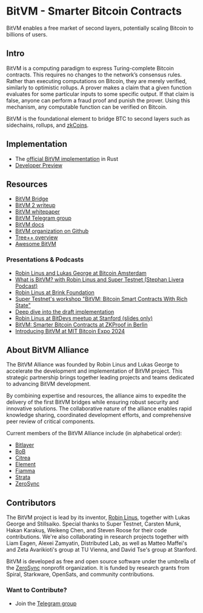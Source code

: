 # BitVM - Smarter Bitcoin Contracts

BitVM enables a free market of second layers, potentially scaling Bitcoin to billions of users.

## Intro
BitVM is a computing paradigm to express Turing-complete Bitcoin contracts. This requires no changes to the network’s consensus rules. Rather than executing computations on Bitcoin, they are merely verified, similarly to optimistic rollups. A prover makes a claim that a given function evaluates for some particular inputs to some specific output. If that claim is false, anyone can perform a fraud proof and punish the prover. Using this mechanism, any computable function can be verified on Bitcoin.

BitVM is the foundational element to bridge BTC to second layers such as sidechains, rollups, and [zkCoins](https://gist.github.com/RobinLinus/d036511015caea5a28514259a1bab119).

## Implementation
- The [official BitVM implementation](https://github.com/BitVM/BitVM) in Rust
- [Developer Preview](./demo/)


## Resources
- [BitVM Bridge](https://bitvm.org/bitvm_bridge.pdf)
- [BitVM 2 writeup](./bitvm2)
- [BitVM whitepaper](bitvm.pdf)
- [BitVM Telegram group](https://t.me/bitVM_chat)
- [BitVM docs](https://github.com/BitVM/BitVM/tree/1dce989d1963b90c35391b77b451c6823302d503/bitvm/docs)
- [BitVM organization on Github](https://github.com/BitVM)
- [Tree++ overview](treeplusplus.md)
- [Awesome BitVM](https://github.com/Rsync25/awesome-bitvm)

### Presentations & Podcasts
- [Robin Linus and Lukas George at Bitcoin Amsterdam](https://www.youtube.com/watch?v=rubs5SrkGsM)
- [What is BitVM? with Robin Linus and Super Testnet (Stephan Livera Podcast)](https://www.youtube.com/watch?v=XxqQU6j6jI8)
- [Robin Linus at Brink Foundation](https://brink.dev/blog/2024/01/16/eng-call-bitvm)
- [Super Testnet's workshop "BitVM: Bitcoin Smart Contracts With Rich State"](https://www.youtube.com/watch?v=LwH9fhY4uGA)
- [Deep dive into the draft implementation](https://www.youtube.com/watch?v=7sRqzoZorn0)
- [Robin Linus at BitDevs meetup at Stanford (slides only)](https://docs.google.com/presentation/d/12gHxC1bR6Nb7A5IzkRvIdw44l1zP1Tn1ea_DnTbA61Q/edit?usp=sharing)
- [BitVM: Smarter Bitcoin Contracts at ZKProof in Berlin](https://www.youtube.com/live/VIg7BjX_lJw)
- [Introducing BitVM at MIT Bitcoin Expo 2024](https://www.youtube.com/watch?v=nhR_g9hPnqM)


## About BitVM Alliance

The BitVM Alliance was founded by Robin Linus and Lukas George to accelerate the development and implementation of BitVM project. This strategic partnership brings together leading projects and teams dedicated to advancing BitVM development.

By combining expertise and resources, the alliance aims to expedite the delivery of the first BitVM bridges while ensuring robust security and innovative solutions. The collaborative nature of the alliance enables rapid knowledge sharing, coordinated development efforts, and comprehensive peer review of critical components.

Current members of the BitVM Alliance include (in alphabetical order):

- [Bitlayer](https://x.com/BitlayerLabs)
- [BoB](https://x.com/build_on_bob)
- [Citrea](https://x.com/citrea_xyz)
- [Element](https://x.com/element_labs42)
- [Fiamma](https://x.com/fiamma_labs)
- [Strata](https://x.com/Strata_BTC)
- [ZeroSync](https://x.com/ZeroSync_)


## Contributors
The BitVM project is lead by its inventor, [Robin Linus](https://robinlinus.com), together with Lukas George and Stillsaiko. Special thanks to Super Testnet, Carsten Munk, Hakan Karakuş, Weikeng Chen, and Steven Roose for their code contributions. We're also collaborating in research projects together with Liam Eagen, Alexei Zamyatin, Distributed Lab, as well as Matteo Maffei's and Zeta Avarikioti's group at TU Vienna, and David Tse's group at Stanford.

BitVM is developed as free and open source software under the umbrella of the [ZeroSync](https://zerosync.org) nonprofit organization. It is funded by research grants from Spiral, Starkware, OpenSats, and community contributions.

### Want to Contribute?
- Join the [Telegram group](https://t.me/bitVM_chat)
